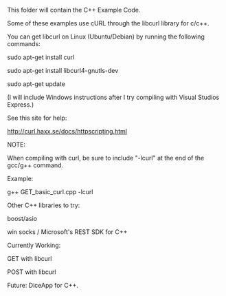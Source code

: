 This folder will contain the C++ Example Code.

Some of these examples use cURL through the libcurl library for c/c++.

You can get libcurl on Linux (Ubuntu/Debian) by running the following commands:

sudo apt-get install curl

sudo apt-get install libcurl4-gnutls-dev

sudo apt-get update

(I will include Windows instructions after I try compiling with Visual Studios Express.)


See this site for help:

http://curl.haxx.se/docs/httpscripting.html


NOTE:

When compiling with curl, be sure to include "-lcurl" at the end of the gcc/g++ command.

Example:

g++ GET_basic_curl.cpp -lcurl


Other  C++ libraries to try:

boost/asio

win socks / Microsoft's REST SDK for C++


Currently Working:

GET with libcurl

POST with libcurl

Future: DiceApp for C++.
